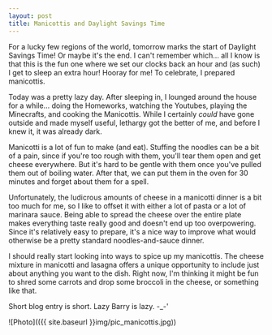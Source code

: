 ```yaml
---
layout: post
title: Manicottis and Daylight Savings Time
---
```


For a lucky few regions of the world, tomorrow marks the start of Daylight Savings Time! Or maybe it's the end. I can't remember which... all I know is that this is the fun one where we set our clocks back an hour and (as such) I get to sleep an extra hour! Hooray for me! To celebrate, I prepared manicottis.

Today was a pretty lazy day. After sleeping in, I lounged around the house for a while... doing the Homeworks, watching the Youtubes, playing the Minecrafts, and cooking the Manicottis. While I certainly *could* have gone outside and made myself useful, lethargy got the better of me, and before I knew it, it was already dark.

Manicotti is a lot of fun to make (and eat). Stuffing the noodles can be a bit of a pain, since if you're too rough with them, you'll tear them open and get cheese everywhere. But it's hard to be gentle with them once you've pulled them out of boiling water. After that, we can put them in the oven for 30 minutes and forget about them for a spell.

Unfortunately, the ludicrous amounts of cheese in a manicotti dinner is a bit too much for me, so I like to offset it with either a lot of pasta or a lot of marinara sauce. Being able to spread the cheese over the entire plate makes everything taste really good and doesn't end up too overpowering. Since it's relatively easy to prepare, it's a nice way to improve what would otherwise be a pretty standard noodles-and-sauce dinner.

I should really start looking into ways to spice up my manicottis. The cheese mixture in manicotti and lasagna offers a unique opportunity to include just about anything you want to the dish. Right now, I'm thinking it might be fun to shred some carrots and drop some broccoli in the cheese, or something like that.

Short blog entry is short. Lazy Barry is lazy. -_-'


![Photo](({{ site.baseurl }}img/pic_manicottis.jpg))

